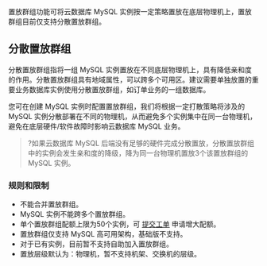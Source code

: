 置放群组功能可将云数据库 MySQL 实例按一定策略置放在底层物理机上，置放群组目前仅支持分散置放群组。

## 分散置放群组
分散置放群组指将一组 MySQL 实例置放在不同底层物理机上，具有降低亲和度的作用。分散置放群组具有地域属性，可以跨多个可用区。建议需要单独放置的重要业务数据库实例使用分散置放群组，如订单业务的一组数据库。

您可在创建 MySQL 实例时配置置放群组，我们将根据一定打散策略将涉及的 MySQL 实例分散部署在不同的物理机，从而避免多个实例集中在同一台物理机，避免在底层硬件/软件故障时影响云数据库 MySQL 业务。

>?如果云数据库 MySQL 后端没有足够的硬件完成分散置放，分散置放群组中的实例会发生亲和度的降级，降为同一台物理机置放3个该置放群组的 MySQL 实例。

### 规则和限制
- 不能合并置放群组。
- MySQL 实例不能跨多个置放群组。
- 单个置放群组配额上限为50个实例，可 [提交工单](https://console.cloud.tencent.com/workorder/category) 申请增大配额。
- 置放群组仅支持 MySQL 高可用架构，基础版不支持。
- 对于已有实例，目前暂不支持自助加入置放群组。
- 置放层级默认为：物理机，暂不支持机架、交换机的层级。

